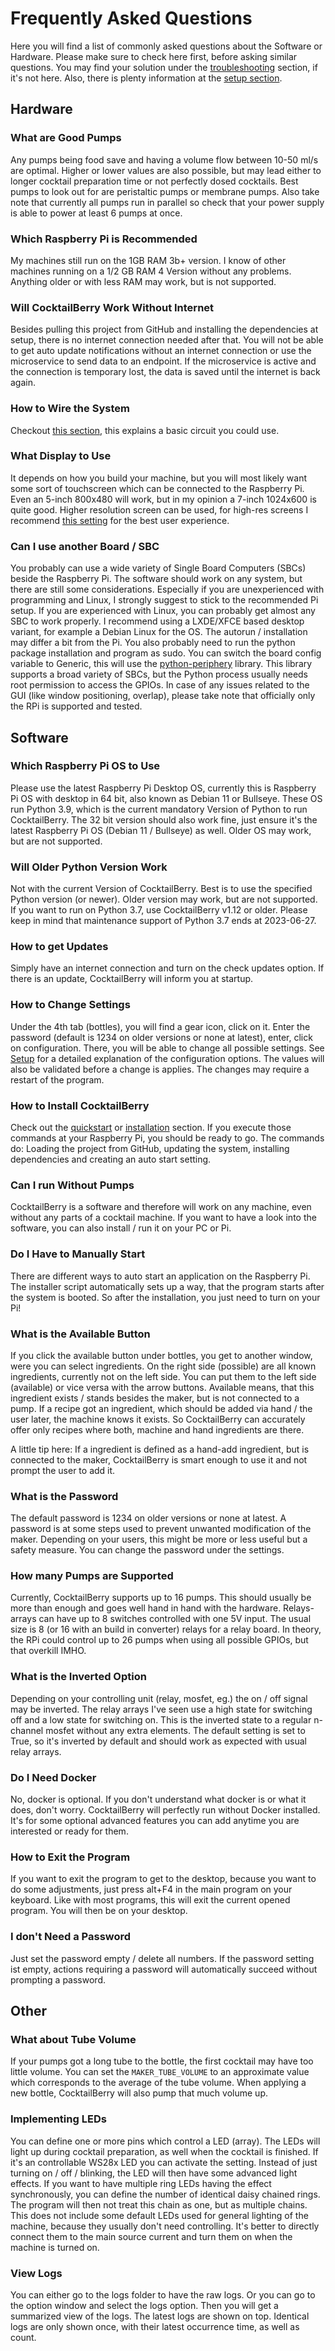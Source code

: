 # Frequently Asked Questions

Here you will find a list of commonly asked questions about the Software or Hardware.
Please make sure to check here first, before asking similar questions.
You may find your solution under the [troubleshooting](troubleshooting.md) section, if it's not here.
Also, there is plenty information at the [setup section](setup.md).


## Hardware

### What are Good Pumps

Any pumps being food save and having a volume flow between 10-50 ml/s are optimal.
Higher or lower values are also possible, but may lead either to longer cocktail preparation time or not perfectly dosed cocktails.
Best pumps to look out for are peristaltic pumps or membrane pumps.
Also take note that currently all pumps run in parallel so check that your power supply is able to power at least 6 pumps at once.

### Which Raspberry Pi is Recommended

My machines still run on the 1GB RAM 3b+ version.
I know of other machines running on a 1/2 GB RAM 4 Version without any problems.
Anything older or with less RAM may work, but is not supported.

### Will CocktailBerry Work Without Internet

Besides pulling this project from GitHub and installing the dependencies at setup, there is no internet connection needed after that.
You will not be able to get auto update notifications without an internet connection or use the microservice to send data to an endpoint.
If the microservice is active and the connection is temporary lost, the data is saved until the internet is back again.

### How to Wire the System

Checkout [this section](hardware.md#possible-basic-circuit), this explains a basic circuit you could use.

### What Display to Use

It depends on how you build your machine, but you will most likely want some sort of touchscreen which can be connected to the Raspberry Pi.
Even an 5-inch 800x480 will work, but in my opinion a 7-inch 1024x600 is quite good.
Higher resolution screen can be used, for high-res screens I recommend [this setting](troubleshooting.md#using-a-high-resolution-screen) for the best user experience.


### Can I use another Board / SBC

You probably can use a wide variety of Single Board Computers (SBCs) beside the Raspberry Pi.
The software should work on any system, but there are still some considerations.
Especially if you are unexperienced with programming and Linux, I strongly suggest to stick to the recommended Pi setup.
If you are experienced with Linux, you can probably get almost any SBC to work properly.
I recommend using a LXDE/XFCE based desktop variant, for example a Debian Linux for the OS.
The autorun / installation may differ a bit from the Pi. 
You also probably need to run the python package installation and program as sudo.
You can switch the board config variable to Generic, this will use the [python-periphery](https://github.com/vsergeev/python-periphery) library.
This library supports a broad variety of SBCs, but the Python process usually needs root permission to access the GPIOs.
In case of any issues related to the GUI (like window positioning, overlap), please take note that officially only the RPi is supported and tested.

## Software

### Which Raspberry Pi OS to Use

Please use the latest Raspberry Pi Desktop OS, currently this is Raspberry Pi OS with desktop in 64 bit, also known as Debian 11 or Bullseye.
These OS run Python 3.9, which is the current mandatory Version of Python to run CocktailBerry.
The 32 bit version should also work fine, just ensure it's the latest Raspberry Pi OS (Debian 11 / Bullseye) as well.
Older OS may work, but are not supported.

### Will Older Python Version Work

Not with the current Version of CocktailBerry.
Best is to use the specified Python version (or newer).
Older version may work, but are not supported.
If you want to run on Python 3.7, use CocktailBerry v1.12 or older.
Please keep in mind that maintenance support of Python 3.7 ends at 2023-06-27.

### How to get Updates

Simply have an internet connection and turn on the check updates option.
If there is an update, CocktailBerry will inform you at startup.

### How to Change Settings

Under the 4th tab (bottles), you will find a gear icon, click on it.
Enter the password (default is 1234 on older versions or none at latest), enter, click on configuration.
There, you will be able to change all possible settings.
See [Setup](setup.md#setting-up-the-machine-modifying-other-values) for a detailed explanation of the configuration options.
The values will also be validated before a change is applies.
The changes may require a restart of the program.

### How to Install CocktailBerry

Check out the [quickstart](quickstart.md) or [installation](installation.md) section.
If you execute those commands at your Raspberry Pi, you should be ready to go.
The commands do: Loading the project from GitHub, updating the system, installing dependencies and creating an auto start setting.

### Can I run Without Pumps

CocktailBerry is a software and therefore will work on any machine, even without any parts of a cocktail machine.
If you want to have a look into the software, you can also install / run it on your PC or Pi.

### Do I Have to Manually Start 

There are different ways to auto start an application on the Raspberry Pi.
The installer script automatically sets up a way, that the program starts after the system is booted.
So after the installation, you just need to turn on your Pi!

### What is the Available Button

If you click the available button under bottles, you get to another window, were you can select ingredients.
On the right side (possible) are all known ingredients, currently not on the left side.
You can put them to the left side (available) or vice versa with the arrow buttons.
Available means, that this ingredient exists / stands besides the maker, but is not connected to a pump.
If a recipe got an ingredient, which should be added via hand / the user later, the machine knows it exists.
So CocktailBerry can accurately offer only recipes where both, machine and hand ingredients are there.

A little tip here: If a ingredient is defined as a hand-add ingredient, but is connected to the maker, CocktailBerry is smart enough to use it and not prompt the user to add it.

### What is the Password

The default password is 1234 on older versions or none at latest.
A password is at some steps used to prevent unwanted modification of the maker.
Depending on your users, this might be more or less useful but a safety measure.
You can change the password under the settings.

### How many Pumps are Supported

Currently, CocktailBerry supports up to 16 pumps.
This should usually be more than enough and goes well hand in hand with the hardware.
Relays-arrays can have up to 8 switches controlled with one 5V input.
The usual size is 8 (or 16 with an build in converter) relays for a relay board.
In theory, the RPi could control up to 26 pumps when using all possible GPIOs, but that overkill IMHO.

### What is the Inverted Option

Depending on your controlling unit (relay, mosfet, eg.) the on / off signal may be inverted.
The relay arrays I've seen use a high state for switching off and a low state for switching on.
This is the inverted state to a regular n-channel mosfet without any extra elements.
The default setting is set to True, so it's inverted by default and should work as expected with usual relay arrays.

### Do I Need Docker

No, docker is optional.
If you don't understand what docker is or what it does, don't worry.
CocktailBerry will perfectly run without Docker installed.
It's for some optional advanced features you can add anytime you are interested or ready for them.

### How to Exit the Program

If you want to exit the program to get to the desktop, because you want to do some adjustments,
just press alt+F4 in the main program on your keyboard.
Like with most programs, this will exit the current opened program.
You will then be on your desktop.

### I don't Need a Password

Just set the password empty / delete all numbers.
If the password setting ist empty, actions requiring a password will automatically succeed without prompting a password.

## Other

### What about Tube Volume

If your pumps got a long tube to the bottle, the first cocktail may have too little volume.
You can set the `MAKER_TUBE_VOLUME` to an approximate value which corresponds to the average of the tube volume.
When applying a new bottle, CocktailBerry will also pump that much volume up.

### Implementing LEDs

You can define one or more pins which control a LED (array).
The LEDs will light up during cocktail preparation, as well when the cocktail is finished.
If it's an controllable WS28x LED you can activate the setting.
Instead of just turning on / off / blinking, the LED will then have some advanced light effects.
If you want to have multiple ring LEDs having the effect synchronously, you can define the number of identical daisy chained rings.
The program will then not treat this chain as one, but as multiple chains.
This does not include some default LEDs used for general lighting of the machine, because they usually don't need controlling.
It's better to directly connect them to the main source current and turn them on when the machine is turned on.

### View Logs

You can either go to the logs folder to have the raw logs.
Or you can go to the option window and select the logs option.
Then you will get a summarized view of the logs.
The latest logs are shown on top. 
Identical logs are only shown once, with their latest occurrence time, as well as count.